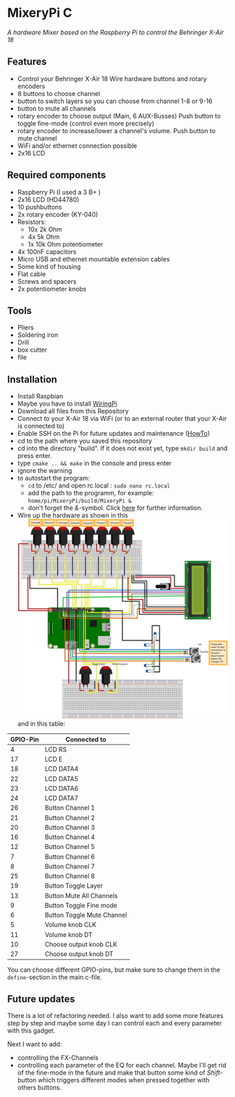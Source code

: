 MixeryPi C
==========

*A hardware Mixer based on the Raspberry Pi to control the Behringer X-Air 18*

Features
--------

* Control your Behringer X-Air 18 Wire hardware buttons and rotary encoders
* 8 buttons to choose channel
* button to switch layers so you can choose from channel 1-8 or 9-16
* button to mute all channels
* rotary encoder to choose output (Main, 6 AUX-Busses) Push button to toggle fine-mode (control even more precisely)
* rotary encoder to increase/lower a channel's volume. Push button to mute channel
* WiFi and/or ethernet connection possible
* 2x16 LCD 

Required components
-------------------
* Raspberry Pi (I used a 3 B+ )
* 2x16 LCD (HD44780)
* 10 pushbuttons
* 2x rotary encoder (KY-040)
* Resistors:
    * 10x 2k Ohm
    * 4x 5k Ohm
    * 1x 10k Ohm potentiometer
* 4x 100nF capacitors
* Micro USB and ethernet mountable extension cables
* Some kind of housing
* Flat cable
* Screws and spacers
* 2x potentiometer knobs

Tools
-----
* Pliers
* Soldering iron
* Drill
* box cutter
* file

Installation
-----------

* Install Raspbian
* Maybe you have to install [WiringPi](http://wiringpi.com/ "WiringPi official homepage")
* Download all files from this Repository
* Connect to your X-Air 18 via WiFi (or to an external router that your X-Air is connected to)
* Enable SSH on the Pi for future updates and maintenance ([HowTo](https://www.raspberrypi.org/documentation/remote-access/ssh/ "Activate SSH on Raspberry Pi"))
* cd to the path where you saved this repository
* cd into the directory "build". If it does not exist yet, type `mkdir build` and press enter.
* type `cmake .. && make` in the console and press enter
* ignore the warning
* to autostart the program:
    * `cd` to /etc/ and open rc.local : `sudo nano rc.local`
    * add the path to the programm, for example: `home/pi/MixeryPi/build/MixeryPi &`
    * don't forget the *&*-symbol. Click [here](https://www.raspberrypi.org/documentation/linux/usage/rc-local.md "Information about rc.local") for further information.
* Wire up the hardware as shown in this ![Sketch](https://github.com/eispalast/MixeryPiC/blob/master/MixeryPi%20C%20Sketch.svg "Fritzing Sketch") and in this table:

| GPIO-Pin | Connected to               |
| -------- | -------------------------- |
| 4        | LCD RS                     |
| 17       | LCD E                      |
| 18       | LCD DATA4                  |
| 22       | LCD DATA5                  |
| 23       | LCD DATA6                  |
| 24       | LCD DATA7                  |
| 26       | Button Channel 1           |
| 21       | Button Channel 2           |
| 20       | Button Channel 3           |
| 16       | Button Channel 4           |
| 12       | Button Channel 5           |
| 7        | Button Channel 6           |
| 8        | Button Channel 7           |
| 25       | Button Channel 8           |
| 19       | Button Toggle Layer        |
| 13       | Button Mute All Channels   |
| 9        | Button Toggle Fine mode    |
| 6        | Button Toggle Mute Channel |
| 5        | Volume knob CLK            |
| 11       | Volume knob DT             |
| 10       | Choose output knob CLK     |
| 27       | Choose output knob DT      |

You can choose different GPIO-pins, but make sure to change them in the `define`-section in the main.c-file.





Future updates
--------------

There is a lot of refactoring needed.
I also want to add some more features step by step and maybe some day I can control each and every parameter with this gadget.

Next I want to add:
* controlling the FX-Channels 
* controlling each parameter of the EQ for each channel. Maybe I'll get rid of the
fine-mode in the future and make that button some kind of *Shift*-button which triggers different modes
when pressed together with others buttons.
